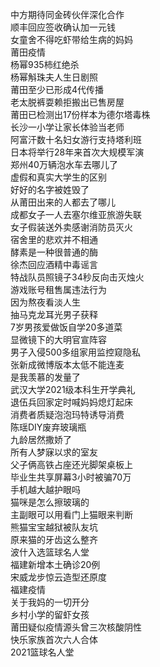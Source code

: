 中方期待同金砖伙伴深化合作  
顺丰回应签收确认加一元钱  
女童舍不得吃虾带给生病的妈妈  
莆田疫情  
杨幂935柿红绝杀  
杨幂斛珠夫人生日剧照  
莆田至少已形成4代传播  
老太脱裤耍赖拒搬出已售房屋  
莆田已检测出17份样本为德尔塔毒株  
长沙一小学让家长体验当老师  
阿富汗数十名妇女游行支持塔利班  
日本将举行28年来首次大规模军演  
郑州40万辆泡水车去哪儿了  
虚假和真实大学生的区别  
好好的名字被姓毁了  
从莆田出来的人都去了哪儿  
成都女子一人去塞尔维亚旅游失联  
女子假装送外卖感谢消防员灭火  
宿舍里的悲欢并不相通  
酵素是一种很普通的酶  
徐杰回应酒精中毒谣言  
特战队员照镜子34秒反向击灭烛火  
游戏账号租售属违法行为  
因为熬夜看淡人生  
抽马克龙耳光男子获释  
7岁男孩爱做饭自学20多道菜  
显微镜下的大明官宣阵容  
男子入侵500多组家用监控窥隐私  
张新成微博版本太低不能连麦  
是我羡慕的发量了  
武汉大学2021级本科生开学典礼  
退伍兵回家定时喊妈妈熄灯起床  
消费者质疑泡泡玛特诱导消费  
陈瑶DIY废弃玻璃瓶  
九龄居然撒娇了  
所有人梦寐以求的室友  
父子俩高铁占座还光脚架桌板上  
毕业生共享屏幕3小时被骗70万  
手机越大越护眼吗  
猫咪是怎么擦玻璃的  
主副眼可以用看门上猫眼来判断  
熊猫宝宝越狱被队友坑  
原来猫的牙齿这么整齐  
波什入选篮球名人堂  
福建新增本土确诊20例  
宋威龙步惊云造型还原度  
福建疫情  
关于我妈的一切开分  
乡村小学的留虾女孩  
莆田疑似疫情源头曾三次核酸阴性  
快乐家族首次六人合体  
2021篮球名人堂  
